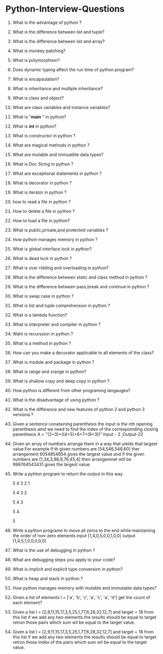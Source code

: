 # Python-Interview-Questions
1.  What is the advantage of python ?
2.  What is the difference between list and tuple?
3.  What is the difference between list and array?
4.  What is monkey patching?
5.  What is polymorphism?
6.  Does dynamic typing affect the run time of python program?
7.  What is encapsulation?
8.  What is inheritance and multiple inheritance?
9.  What is class and object?
10.  What are class variables and instance variables?
11.  What is "__main__ " in python?
12.  What is __int__ in python?
13.  What is constructor in python ?
14.  What are magical methods in python ?
15.  What are mutable and immuatble data types?
16.  What is Doc String in python ?
17.  What are exceptional statements in python ?
18.  What is decorator in python ?
19.  What is iterator in python ?
20.  how to read a file in python ?
21.  How to delete a file in python ?
22.  How to load a file in python?
23.  What is public,private,and protected  variables ?
24.  How python manages memory in python ?
25.  What is global interface lock  in python?
26.  What is dead lock in python ?
27.  What is over ridding and overloading in python?
28.  What is the difference between static and class method in python ?
29.  What is the difference between pass,break and continue in python ?
30.  What is swap case in python ?
31.  What is list and tuple comprehension in python ?
32.  What is a lambda function?
33.  What is interpreter and compiler in python ?
34.  Waht is recurssion in python ?
35.  What is a method in python ?
36.  How can you make a decorator applicable to all elements of the class?
37.  What is module and package in python ?
38.  What is range and xrange in python?
39.  What is shallow copy and deep copy in python ?
40.  How python is different from other programing langauges?
41.  What is the disadvantage of using python ?
42.  What is the difference and new features of python 2 and python 3 versiona ?
43.  Given a sentence conataining parenthesis the input is the nth opening parenthesis amd we need to find the index of the correspomding closing parenthesis A = "(2+3)+((4+5)+6+7+(8+3))" Input - 2 ,Output-22
44.  Given an array of numbers  arrange them in a way that yields that largest value.For example if th given  numbers are [54,546,548,60] ther arrangement 6054854654 gives the largest value and if the given 
     numbers are [1,34,3,98,9,76,45,4] then arrangemnet will be 998764543431 gives the largest value.
45. Write a pyhton program to return the output in this way

    5 4 3 2 1
    
    5 4 3 2
    
    5 4 3
    
    5 4
    
    5
46. Write a python programe to move all zeros to the end while maintaining the order of non-zero elements input [1,4,0,5,0,0,1,0,0] output [1,4,5,1,0,0,0,0,0]
47. What is the use of debugging in python ?
48. What are debugging steps you apply to your code?
49. What is implicit and explicit type conversion in python?
50. What is heap and stack in python ?
51. How python manages memory with mutable and immutable data types?
52. Given a list of elements l = ['a', 'b', 'c', 'a', 'c', 'a', 'd'] get the count of each element?
53. Given a list l  = [2,9,11,15,17,3,5,25,1,77,6,28,32,12,7] and target = 18 from this list if we add any two elements the results should be equal to target retrun those pairs which sum wil be equal to the 
    target value.
54. Given a list l  = [2,9,11,15,17,3,5,25,1,77,6,28,32,12,7] and target = 18 from this list if we add any two elements the results should be equal to target retrun those  index of the pairs which sum wil be 
    equal to the target value.     

     




 
